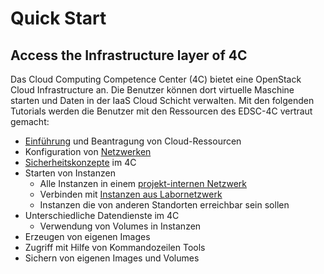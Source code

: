 # Quick Start

## Access the Infrastructure layer of 4C

Das Cloud Computing Competence Center (4C) bietet eine OpenStack Cloud Infrastructure an. Die Benutzer können dort virtuelle Maschine starten und Daten in der IaaS Cloud Schicht verwalten. Mit den folgenden Tutorials werden die Benutzer mit den Ressourcen des EDSC-4C vertraut gemacht:  
* [Einführung](https://youtu.be/9FNMonJ6CvY) und Beantragung von Cloud-Ressourcen
* Konfiguration von [Netzwerken](https://youtu.be/DL6UnDuApPs) 
* [Sicherheitskonzepte](https://youtu.be/lYJhgrL2rKw) im 4C
* Starten von Instanzen
  * Alle Instanzen in einem [projekt-internen Netzwerk](https://youtu.be/6KJihJKYxnM)
  * Verbinden mit [Instanzen aus Labornetzwerk](https://youtu.be/3jWIOlT3xzk)
  * Instanzen die von anderen Standorten erreichbar sein sollen
* Unterschiedliche Datendienste im 4C 
  * Verwendung von Volumes in Instanzen 
* Erzeugen von eigenen Images
* Zugriff mit Hilfe von Kommandozeilen Tools
* Sichern von eigenen Images und Volumes
